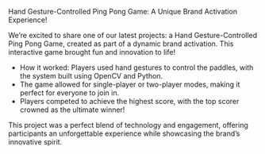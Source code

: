 Hand Gesture-Controlled Ping Pong Game: A Unique Brand Activation Experience!<br>

We’re excited to share one of our latest projects: a Hand Gesture-Controlled Ping Pong Game, created as part of a dynamic brand activation. This interactive game brought fun and innovation to life!<br>

* How it worked: Players used hand gestures to control the paddles, with the system built using OpenCV and Python.<br>
* The game allowed for single-player or two-player modes, making it perfect for everyone to join in.<br>
* Players competed to achieve the highest score, with the top scorer crowned as the ultimate winner!<br>

This project was a perfect blend of technology and engagement, offering participants an unforgettable experience while showcasing the brand’s innovative spirit.
